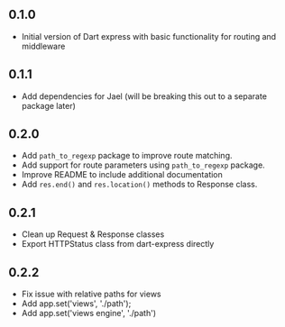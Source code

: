 ## 0.1.0

- Initial version of Dart express with basic functionality for routing and middleware

## 0.1.1

- Add dependencies for Jael (will be breaking this out to a separate package later)

## 0.2.0

- Add `path_to_regexp` package to improve route matching.
- Add support for route parameters using `path_to_regexp` package.
- Improve README to include additional documentation
- Add `res.end()` and `res.location()` methods to Response class.

## 0.2.1
 - Clean up Request & Response classes
 - Export HTTPStatus class from dart-express directly

## 0.2.2
  - Fix issue with relative paths for views
  - Add app.set('views', './path');
  - Add app.set('views engine', './path')
